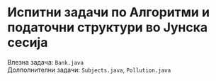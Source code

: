 # Испитни задачи по Алгоритми и податочни структури во Јунска сесија


Влезна задача: `Bank.java` </br>
Долполнителни задачи: `Subjects.java`, `Pollution.java`

